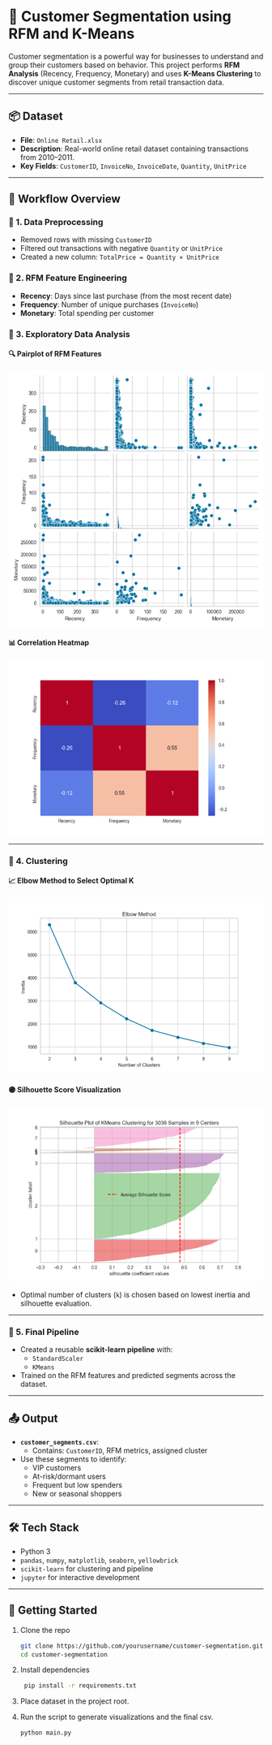 # 🧠 Customer Segmentation using RFM and K-Means

Customer segmentation is a powerful way for businesses to understand and group their customers based on behavior. This project performs **RFM Analysis** (Recency, Frequency, Monetary) and uses **K-Means Clustering** to discover unique customer segments from retail transaction data.

---

## 📦 Dataset

- **File**: `Online Retail.xlsx`  
- **Description**: Real-world online retail dataset containing transactions from 2010–2011.  
- **Key Fields**: `CustomerID`, `InvoiceNo`, `InvoiceDate`, `Quantity`, `UnitPrice`

---

## 🔁 Workflow Overview

### 🔹 1. Data Preprocessing
- Removed rows with missing `CustomerID`
- Filtered out transactions with negative `Quantity` or `UnitPrice`
- Created a new column: `TotalPrice = Quantity × UnitPrice`

### 🔹 2. RFM Feature Engineering
- **Recency**: Days since last purchase (from the most recent date)
- **Frequency**: Number of unique purchases (`InvoiceNo`)
- **Monetary**: Total spending per customer

### 🔹 3. Exploratory Data Analysis

#### 🔍 Pairplot of RFM Features  
![Pairplot](visuals/Figure_1.png)

#### 📊 Correlation Heatmap  
![Heatmap](visuals/Figure_2.png)

---

### 🔹 4. Clustering

#### 📈 Elbow Method to Select Optimal K  
![Elbow Method](visuals/Figure_3.png)

#### 🟣 Silhouette Score Visualization  
![Silhouette](visuals/Figure_4.png)

- Optimal number of clusters (`k`) is chosen based on lowest inertia and silhouette evaluation.

---

### 🔹 5. Final Pipeline
- Created a reusable **scikit-learn pipeline** with:
  - `StandardScaler`
  - `KMeans`
- Trained on the RFM features and predicted segments across the dataset.

---

## 📤 Output

- **`customer_segments.csv`**:
  - Contains: `CustomerID`, RFM metrics, assigned cluster
- Use these segments to identify:
  - VIP customers
  - At-risk/dormant users
  - Frequent but low spenders
  - New or seasonal shoppers

---

## 🛠️ Tech Stack

- Python 3  
- `pandas`, `numpy`, `matplotlib`, `seaborn`, `yellowbrick`  
- `scikit-learn` for clustering and pipeline  
- `jupyter` for interactive development

---

## 🚀 Getting Started

1. Clone the repo
   ```bash
   git clone https://github.com/yourusername/customer-segmentation.git
   cd customer-segmentation

2. Install dependencies
   ```bash
    pip install -r requirements.txt

3. Place dataset in the project root.

4. Run the script to generate visualizations and the final csv.
    ```bash
    python main.py